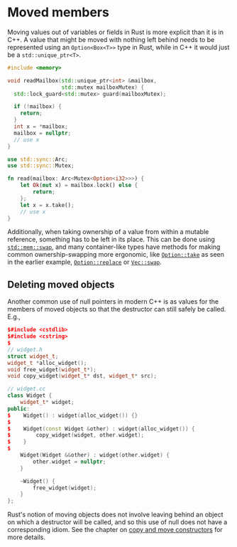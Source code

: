 # Moved members

Moving values out of variables or fields in Rust is more explicit than it is in
C++. A value that might be moved with nothing left behind needs to be
represented using an `Option<Box<T>>` type in Rust, while in C++ it would just
be a `std::unique_ptr<T>`.

<div class="comparison">

```c++
#include <memory>

void readMailbox(std::unique_ptr<int> &mailbox,
                 std::mutex mailboxMutex) {
  std::lock_guard<std::mutex> guard(mailboxMutex);

  if (!mailbox) {
    return;
  }
  int x = *mailbox;
  mailbox = nullptr;
  // use x
}
```

```rust
use std::sync::Arc;
use std::sync::Mutex;

fn read(mailbox: Arc<Mutex<Option<i32>>>) {
    let Ok(mut x) = mailbox.lock() else {
        return;
    };
    let x = x.take();
    // use x
}
```

</div>

Additionally, when taking ownership of a value from within a mutable reference,
something has to be left in its place. This can be done using
[`std::mem::swap`](https://doc.rust-lang.org/std/mem/fn.swap.html), and many
container-like types have methods for making common ownership-swapping more
ergonomic, like
[`Option::take`](https://doc.rust-lang.org/std/option/enum.Option.html#method.take)
as seen in the earlier example,
[`Option::replace`](https://doc.rust-lang.org/std/option/enum.Option.html#method.replace)
or
[`Vec::swap`](https://doc.rust-lang.org/std/vec/struct.Vec.html#method.swap_remove).

## Deleting moved objects

Another common use of null pointers in modern C++ is as values for the members
of moved objects so that the destructor can still safely be called. E.g.,

```cpp
$#include <cstdlib>
$#include <cstring>
$
// widget.h
struct widget_t;
widget_t *alloc_widget();
void free_widget(widget_t*);
void copy_widget(widget_t* dst, widget_t* src);

// widget.cc
class Widget {
    widget_t* widget;
public:
$    Widget() : widget(alloc_widget()) {}
$
$    Widget(const Widget &other) : widget(alloc_widget()) {
$        copy_widget(widget, other.widget);
$    }
$
    Widget(Widget &&other) : widget(other.widget) {
        other.widget = nullptr;
    }

    ~Widget() {
        free_widget(widget);
    }
};
```

Rust's notion of moving objects does not involve leaving behind an object on
which a destructor will be called, and so this use of null does not have a
corresponding idiom. See the chapter on [copy and move
constructors](../constructors/copy_and_move_constructors.md) for more
details.
